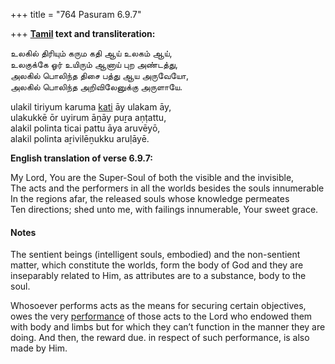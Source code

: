 +++
title = "764 Pasuram 6.9.7"

+++
**[Tamil](/definition/tamil#history "show Tamil definitions") text and transliteration:**

உலகில் திரியும் கரும கதி ஆய் உலகம் ஆய்,  
உலகுக்கே ஓர் உயிரும் ஆனாய் புற அண்டத்து,  
அலகில் பொலிந்த திசை பத்து ஆய அருவேயோ,  
அலகில் பொலிந்த அறிவிலேனுக்கு அருளாயே.

ulakil tiriyum karuma [kati](/definition/kati#history "show kati definitions") āy ulakam āy,  
ulakukkē ōr uyirum āṉāy puṟa aṇṭattu,  
alakil polinta ticai pattu āya aruvēyō,  
alakil polinta aṟivilēṉukku aruḷāyē.

**English translation of verse 6.9.7:**

My Lord, You are the Super-Soul of both the visible and the invisible,  
The acts and the performers in all the worlds besides the souls innumerable  
In the regions afar, the released souls whose knowledge permeates  
Ten directions; shed unto me, with failings innumerable, Your sweet grace.

#### Notes

The sentient beings (intelligent souls, embodied) and the non-sentient matter, which constitute the worlds, form the body of God and they are inseparably related to Him, as attributes are to a substance, body to the soul.

Whosoever performs acts as the means for securing certain objectives, owes the very [performance](/definition/performance#history "show performance definitions") of those acts to the Lord who endowed them with body and limbs but for which they can’t function in the manner they are doing. And then, the reward due. in respect of such performance, is also made by Him.


